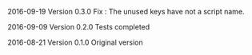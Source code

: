 ﻿2016-09-19    Version 0.3.0
Fix : The unused keys have not a script name. 

2016-09-09    Version 0.2.0
Tests completed

2016-08-21    Version 0.1.0
Original version